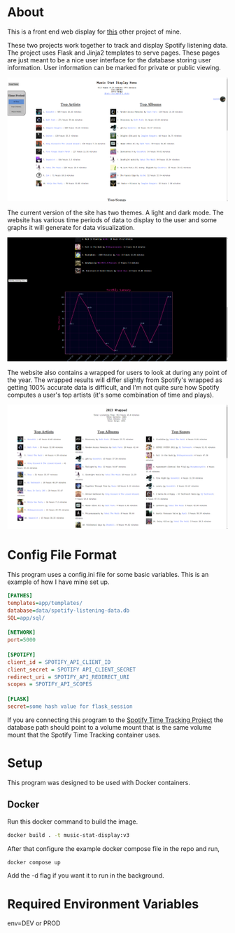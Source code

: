 # About

This is a front end web display for [this](https://github.com/0x01FE/spotify-artist-time-tracking) other project of mine.

These two projects work together to track and display Spotify listening data. The project uses Flask and Jinja2 templates to serve pages. These pages are just meant to be a nice user interface for the database storing user information. User information can be marked for private or public viewing.

![image of a users home stat page](.attachments/user_home.png)

The current version of the site has two themes. A light and dark mode. The website has various time periods of data to display to the user and some graphs it will generate for data visualization.

![image of a graph with a dark theme in the background](.attachments/monthly_listening_time_graph_alt_theme.png)

The website also contains a wrapped for users to look at during any point of the year. The wrapped results will differ slightly from Spotify's wrapped as getting 100% accurate data is difficult, and I'm not quite sure how Spotify computes a user's top artists (it's some combination of time and plays).

![example of a users yearly listening overview for 2023](.attachments/wrapped_example.png)

# Config File Format
This program uses a config.ini file for some basic variables. This is an example of how I have mine set up.

```ini
[PATHES]
templates=app/templates/
database=data/spotify-listening-data.db
SQL=app/sql/

[NETWORK]
port=5000

[SPOTIFY]
client_id = SPOTIFY_API_CLIENT_ID
client_secret = SPOTIFY API_CLIENT_SECRET
redirect_uri = SPOTIFY_API_REDIRECT_URI
scopes = SPOTIFY_API_SCOPES

[FLASK]
secret=some hash value for flask_session
```

If you are connecting this program to the [Spotify Time Tracking Project](https://github.com/0x01FE/spotify-artist-time-tracking) the database path should point to a volume mount that is the same volume mount that the Spotify Time Tracking container uses.

# Setup

This program was designed to be used with Docker containers.

## Docker


Run this docker command to build the image.

```sh
docker build . -t music-stat-display:v3
```

After that configure the example docker compose file in the repo and run,
```sh
docker compose up
```
Add the -d flag if you want it to run in the background.


# Required Environment Variables
env=DEV or PROD

